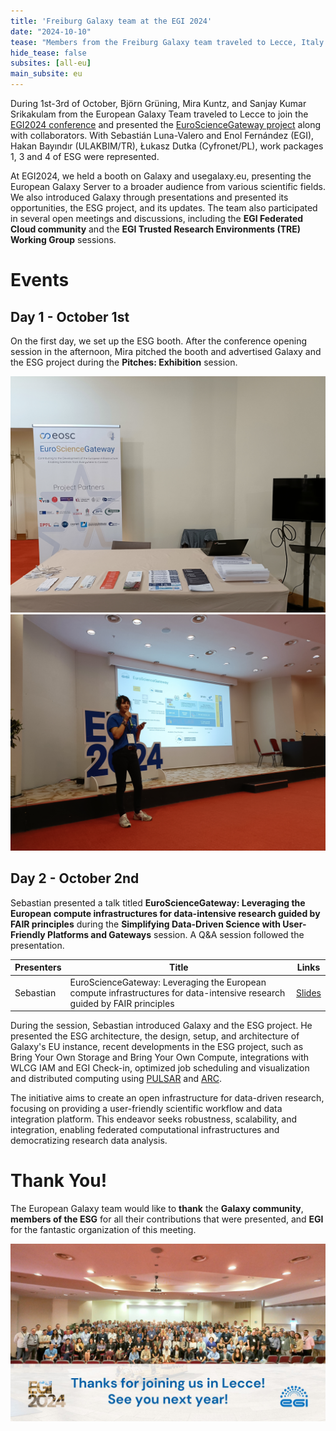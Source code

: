 ```yaml
---
title: 'Freiburg Galaxy team at the EGI 2024'
date: "2024-10-10"
tease: "Members from the Freiburg Galaxy team traveled to Lecce, Italy to participate and present the EuroScienceGateway (ESG) project at the EGI2024 meeting from 1st-3rd October."
hide_tease: false
subsites: [all-eu]
main_subsite: eu
---
```


During 1st-3rd of October, Björn Grüning, Mira Kuntz, and Sanjay Kumar Srikakulam from the European Galaxy Team traveled to Lecce to join the [EGI2024 conference](https://www.egi.eu/event/egi2024/) and presented the [EuroScienceGateway project](https://galaxyproject.org/projects/esg/) along with collaborators. With Sebastián Luna-Valero and Enol Fernández (EGI), Hakan Bayındır (ULAKBIM/TR), Łukasz Dutka (Cyfronet/PL), work packages 1, 3 and 4 of ESG were represented.

At EGI2024, we held a booth on Galaxy and usegalaxy.eu, presenting the European Galaxy Server to a broader audience from various scientific fields. We also introduced Galaxy through presentations and presented its opportunities, the ESG project, and its updates. The team also participated in several open meetings and discussions, including the **EGI Federated Cloud community** and the **EGI Trusted Research Environments (TRE) Working Group** sessions.

# Events

## Day 1 - October 1st

On the first day, we set up the ESG booth. After the conference opening session in the afternoon, Mira pitched the booth and advertised Galaxy and the ESG project during the **Pitches: Exhibition** session.

![EGI 2024 booth picture](./IMG20241001093754.jpg)
![EGI 2024 booth pitch picture](./IMG20241001150329.jpg)

## Day 2 - October 2nd

Sebastian presented a talk titled **EuroScienceGateway: Leveraging the European compute infrastructures for data-intensive research guided by FAIR principles** during the **Simplifying Data-Driven Science with User-Friendly Platforms and Gateways** session. A Q&A session followed the presentation.

| Presenters | Title | Links |
|---|---|---|
| Sebastian | EuroScienceGateway: Leveraging the European compute infrastructures for data-intensive research guided by FAIR principles | [Slides](https://indico.egi.eu/event/6441/contributions/19369/) |

During the session, Sebastian introduced Galaxy and the ESG project. He presented the ESG architecture, the design, setup, and architecture of Galaxy's EU instance, recent developments in the ESG project, such as Bring Your Own Storage and Bring Your Own Compute, integrations with WLCG IAM and EGI Check-in, optimized job scheduling and visualization and distributed computing using [PULSAR](https://pulsar-network.readthedocs.io/en/latest/index.html) and [ARC](https://arc-user-guide.readthedocs.io/en/latest/index.html).

The initiative aims to create an open infrastructure for data-driven research, focusing on providing a user-friendly scientific workflow and data integration platform. This endeavor seeks robustness, scalability, and integration, enabling federated computational infrastructures and democratizing research data analysis.

# Thank You!

The European Galaxy team would like to **thank** the **Galaxy community**, **members of the ESG** for all their contributions that were presented, and **EGI** for the fantastic organization of this meeting.

![EGI2024 participants picture](./1728046913603.jpeg)
